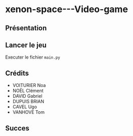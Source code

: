 # xenon-space---Video-game

## Présentation

## Lancer le jeu

Executer le fichier `main.py`

## Crédits

- VOITURIER Noa
- NOËL Clément
- DAVID Gabriel
- DUPUIS BRIAN
- CAVEL Ugo
- VANHOVE Tom

## Succes

